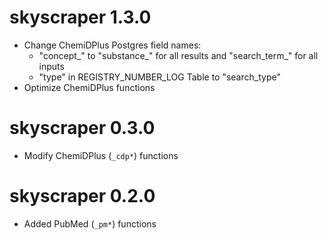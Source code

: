 # skyscraper 1.3.0

* Change ChemiDPlus Postgres field names:  
    - "concept_" to "substance_" for all results and "search_term_" for all inputs  
    - "type" in REGISTRY_NUMBER_LOG Table to "search_type"  
* Optimize ChemiDPlus functions  


# skyscraper 0.3.0

* Modify ChemiDPlus (`_cdp*`) functions  


# skyscraper 0.2.0

* Added PubMed (`_pm*`) functions  


